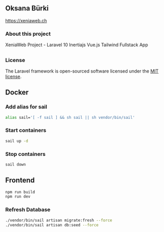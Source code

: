 ## Oksana Bürki

<https://xeniaweb.ch>

### About this project

XeniaWeb Project - Laravel 10 Inertiajs Vue.js Tailwind Fullstack App

##

### License

The Laravel framework is open-sourced software licensed under the [MIT license](https://opensource.org/licenses/MIT).

## Docker
### Add alias for sail 
```sh
alias sail='[ -f sail ] && sh sail || sh vendor/bin/sail'
```

### Start containers
```sh
sail up -d
```

### Stop containers
```sh
sail down
```

## Frontend
```sh
npm run build
npm run dev
```

### Refresh Database
```sh
./vendor/bin/sail artisan migrate:fresh --force
./vendor/bin/sail artisan db:seed --force
```
